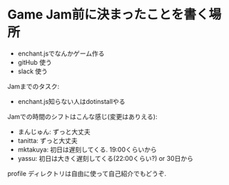 Game Jam前に決まったことを書く場所
=================================================

* enchant.jsでなんかゲーム作る
* gitHub 使う
* slack 使う

Jamまでのタスク:

* enchant.js知らない人はdotinstallやる

Jamでの時間のシフトはこんな感じ(変更はありえる):

* まんじゅん: ずっと大丈夫
* tanitta: ずっと大丈夫
* mktakuya: 初日は遅刻してくる. 19:00くらいから
* yassu: 初日は大きく遅刻してくる(22:00くらい?) or 30日から

profile ディレクトリは自由に使って自己紹介でもどうぞ.
